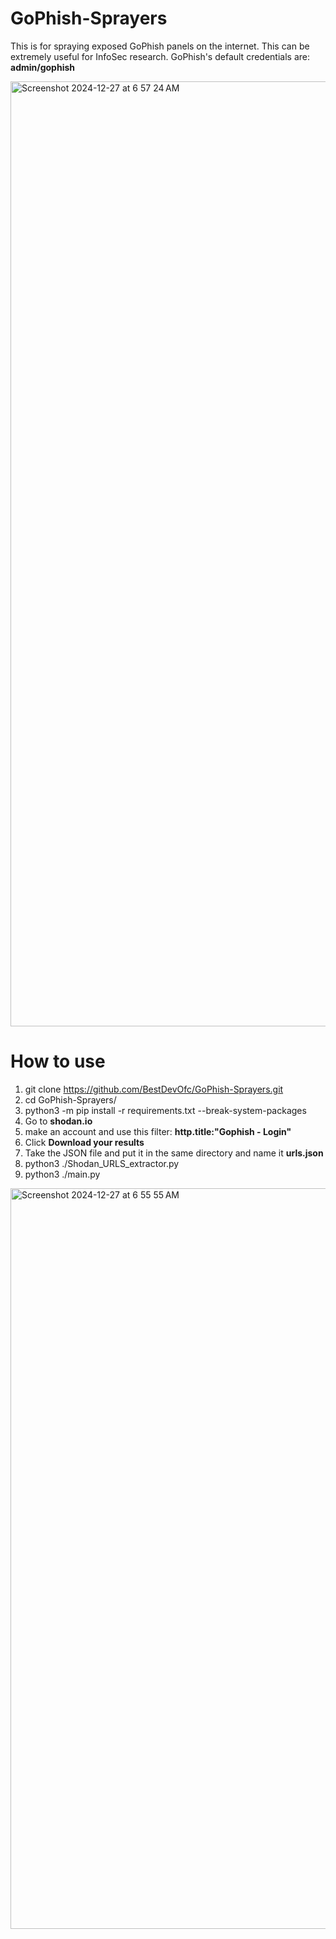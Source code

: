 # GoPhish-Sprayers
This is for spraying exposed GoPhish panels on the internet. This can be extremely useful for InfoSec research.
GoPhish's default credentials are: **admin/gophish**

<img width="1512" alt="Screenshot 2024-12-27 at 6 57 24 AM" src="https://github.com/user-attachments/assets/ad8a298d-6b0f-4ec9-9609-962d56d46a82" />

# How to use
1) git clone https://github.com/BestDevOfc/GoPhish-Sprayers.git
2) cd GoPhish-Sprayers/
3) python3 -m pip install -r requirements.txt --break-system-packages
4) Go to **shodan.io**
5) make an account and use this filter: **http.title:"Gophish - Login"**
6) Click **Download your results**
7) Take the JSON file and put it in the same directory and name it **urls.json**
8) python3 ./Shodan_URLS_extractor.py
9) python3 ./main.py


<img width="1185" alt="Screenshot 2024-12-27 at 6 55 55 AM" src="https://github.com/user-attachments/assets/367f5cf1-07b5-4534-bff5-b08c2f361774" />


